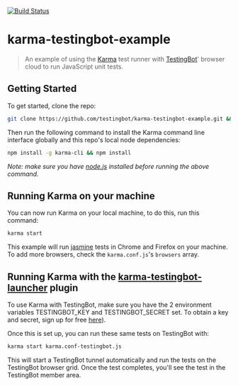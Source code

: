 [![Build Status](https://travis-ci.org/testingbot/karma-testingbot-example.svg?branch=master)](https://travis-ci.org/testingbot/karma-testingbot-example)

# karma-testingbot-example

> An example of using the [Karma](http://karma-runner.github.io/) test runner with [TestingBot](https://testingbot.com)' browser cloud to run JavaScript unit tests.

## Getting Started

To get started, clone the repo:

```bash
git clone https://github.com/testingbot/karma-testingbot-example.git && cd karma-testingbot-example
```

Then run the following command to install the Karma command line interface globally and this repo's local node dependencies:

```bash
npm install -g karma-cli && npm install 
```

*Note: make sure you have [node.js](http://nodejs.org/) installed before running the above command.* 

## Running Karma on your machine

You can now run Karma on your local machine, to do this, run this command:

```bash
karma start
```

This example will run [jasmine](http://jasmine.github.io/2.0/introduction.html) tests in Chrome and Firefox on your machine. To add more browsers, check the `karma.conf.js`'s `browsers` array.

## Running Karma with the [karma-testingbot-launcher](https://github.com/karma-runner/karma-testingbot-launcher) plugin

To use Karma with TestingBot, make sure you have the 2 environment variables TESTINGBOT_KEY and TESTINGBOT_SECRET set. To obtain a key and secret, sign up for free [here](https://testingbot.com)).

Once this is set up, you can run these same tests on TestingBot with:

```bash
karma start karma.conf-testingbot.js
```

This will start a TestingBot tunnel automatically and run the tests on the TestingBot browser grid. Once the test completes, you'll see the test in the TestingBot member area.

